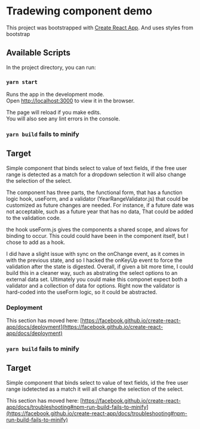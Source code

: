 # Tradewing component demo

This project was bootstrapped with [Create React App](https://github.com/facebook/create-react-app).
And uses styles from bootstrap

## Available Scripts

In the project directory, you can run:

### `yarn start`

Runs the app in the development mode.\
Open [http://localhost:3000](http://localhost:3000) to view it in the browser.

The page will reload if you make edits.\
You will also see any lint errors in the console.

 

### `yarn build` fails to minify

## Target
Simple component that binds select to value of text fields, if the free user range is detected as a match for a dropdown selection it will also change the selection of the select.

The component has three parts, the functional form, that has a function logic hook, useForm, and a validator (YearRangeValidator.js) that could be customized as future changes are needed. 
For instance, if a future date was not acceptable,  such as a future year that has no data, That could be added to the validation code. 

the hook useForm.js gives the components a shared scope, and alows for binding to occur. This could could have been in the component itself, but I chose to add as a hook.

I did have a slight issue with sync on the onChange event, as it comes in with the previous state, and so I hacked the onKeyUp event to force the validation after the state is digested. Overall, if given a bit more time, I could build this in a cleaner way, such as abstrating the select options to an external data set. Ultimately you could make this componet expect both a validator and a collection of data for options. Right now the validator is hard-coded into the useForm logic, so it could be abstracted. 



### Deployment

This section has moved here: [https://facebook.github.io/create-react-app/docs/deployment](https://facebook.github.io/create-react-app/docs/deployment)


### `yarn build` fails to minify

## Target
Simple component that binds select to value of text fields, id the free user range isdetected as a match it will all change the selection of the select.

This section has moved here: [https://facebook.github.io/create-react-app/docs/troubleshooting#npm-run-build-fails-to-minify](https://facebook.github.io/create-react-app/docs/troubleshooting#npm-run-build-fails-to-minify)
